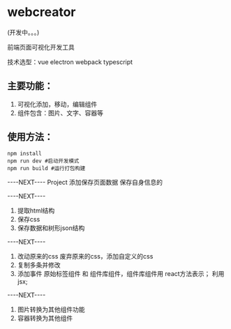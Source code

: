 # webcreator

(开发中。。。)

前端页面可视化开发工具

技术选型：vue electron webpack typescript

## 主要功能：
1. 可视化添加，移动，编辑组件
2. 组件包含：图片、文字、容器等

## 使用方法：

```
npm install
npm run dev #启动开发模式
npm run build #运行打包构建
```

----NEXT----
Project
添加保存页面数据
保存自身信息的


----NEXT----
1. 提取html结构
2. 保存css
3. 保存数据和树形json结构

----NEXT----
1. 改动原来的css 废弃原来的css，添加自定义的css
2. 复制多条并修改
3. 添加事件
原始标签组件 和 组件库组件，组件库组件用 react方法表示；
利用jsx;

----NEXT----
1. 图片转换为其他组件功能
2. 容器转换为其他组件



